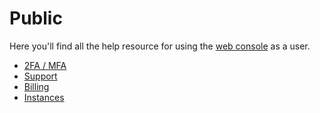 # Public

Here you'll find all the help resource for using the [web console](https://cloud.comwork.io) as a user.

* [2FA / MFA](./2FA.md)
* [Support](./support.md)
* [Billing](./billing.md)
* [Instances](./instances.md)
